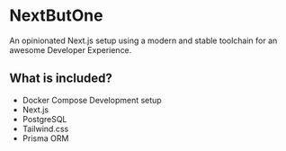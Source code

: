 # NextButOne
An opinionated Next.js setup using a modern and stable toolchain for an awesome Developer Experience.

## What is included?
* Docker Compose Development setup
* Next.js
* PostgreSQL
* Tailwind.css
* Prisma ORM